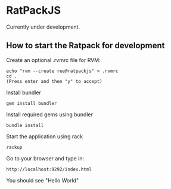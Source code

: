 RatPackJS
=========

Currently under development.

How to start the Ratpack for development
----------------------------------------

Create an optional .rvmrc file for RVM:

    echo "rvm --create ree@ratpackjs" > .rvmrc
    cd .
    (Press enter and then "y" to accept)
    
Install bundler

    gem install bundler

Install required gems using bundler

    bundle install
    
Start the application using rack

    rackup
  
Go to your browser and type in:

    http://localhost:9292/index.html
    
You should see "Hello World"
